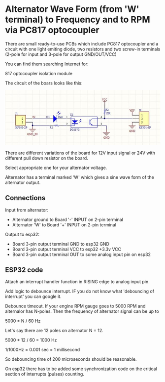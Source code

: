 # Alternator Wave Form (from 'W' terminal) to Frequency and to RPM via PC817 optocoupler

There are small ready-to-use PCBs which include PC817 optocoupler and a circuit with one light emiting diode, two resistors and
two screw-in terminals (2-pole for input and 3-pole for output GND/OUT/VCC)

You can find them searching Internet for:

817 optocoupler isolation module

The circuit of the boars looks like this:


![PC817 optocoupler isolation module board](img/PC817_optocoupler_circuit.png)


There are different variations of the board for 12V input signal or 24V with different pull down resistor on the board.

Select appropriate one for your alternator voltage. 

Alternator has a terminal marked 'W' which gives a sine wave form of the alternator output.

## Connections

Input from alternator:
- Alternator ground to Board '-' INPUT on 2-pin terminal
- Alternator 'W' to Board '+' INPUT on 2-pin terminal

Output to esp32:
- Board 3-pin output terminal GND to esp32 GND
- Board 3-pin output terminal VCC to esp32 +3.3v VCC
- Board 3-pin output terminal OUT to some analog input pin on esp32

## ESP32 code

Attach an interrupt handler function in RISING edge to analog input pin.

Add logic to debounce interrupt. IF you do not know what 'debouncing of interrupt' you can google it.

Debounce timeout. If your engine RPM gauge goes to 5000 RPM and alternalor has N-poles.
Then the frequency of alternator signal can be up to

5000 * N / 60   Hz

Let's say there are 12 poles on alternator N = 12.

5000 * 12 / 60 = 1000 Hz

1/1000Hz = 0.001 sec = 1 millisecond

So debouncing time of 200 microseconds should be reasonable.

On esp32 there has to be added some synchronization code on the critical section of interrupts (pulses) counting.


